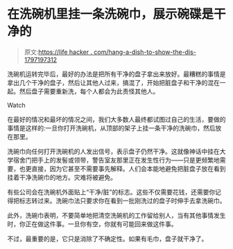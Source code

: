 # 在洗碗机里挂一条洗碗巾，展示碗碟是干净的

> 原文:[https://life hacker . com/hang-a-dish-to-show-the-dis-1797197312](https://lifehacker.com/hang-a-dish-towel-inside-the-dishwasher-to-show-the-dis-1797197312)

洗碗机运转完毕后，最好的办法是把所有干净的盘子拿出来放好。最糟糕的事情是拿出几个干净的盘子，然后让其他人过来，搞混了，开始把脏盘子和干净的混在一起。然后盘子需要重新洗，每个人都会为此责怪其他人。

Watch

在最好的情况和最坏的情况之间，我们大多数人最终都试图过自己的生活，要做的事情是这样的:一旦你打开洗碗机，从顶部的架子上挂一条干净的洗碗巾，然后放在那里。

洗碗巾向任何打开洗碗机的人发出信号，表示盘子仍然干净。这就像神话中挂在大学宿舍门把手上的发髻或领带，警告室友那里正在发生性行为——只是更频繁地需要，也更直接，因为它甚至不需要事先解释。人们会本能地避免把脏盘子放在看到挂着干净洗碗巾的地方。灾难将被避免。

有些公司会在洗碗机外面贴上“干净/脏”的标志。这些不仅需要花钱，还需要你记得把标志转过来。洗碗巾法只要求你在看到一批刚洗过的盘子时伸手去拿洗碗巾。

此外，洗碗巾表明，不要简单地把清空洗碗机的工作留给别人，当有其他事情发生时，你正在做这件事。一旦你有空，你就有可能回来做这件事。

不过，最重要的是，它只是消除了不确定性。如果有毛巾，盘子就干净了。